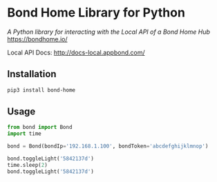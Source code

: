# Bond Home Library for Python

_A Python library for interacting with the Local API of a Bond Home Hub_
<https://bondhome.io/>

Local API Docs: <http://docs-local.appbond.com/>

## Installation

```bash
pip3 install bond-home
```

## Usage

```python
from bond import Bond
import time

bond = Bond(bondIp='192.168.1.100', bondToken='abcdefghijklmnop')

bond.toggleLight('5842137d')
time.sleep(2)
bond.toggleLight('5842137d')
```
